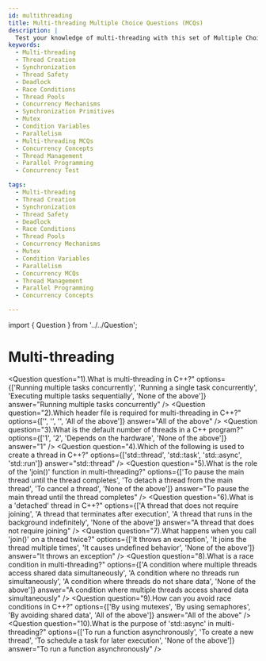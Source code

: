```yaml
---
id: multithreading
title: Multi-threading Multiple Choice Questions (MCQs)
description: |
  Test your knowledge of multi-threading with this set of Multiple Choice Questions (MCQs). Learn about thread creation, synchronization, race conditions, thread safety, deadlock, and various concurrency mechanisms. These questions help reinforce your understanding of multi-threading concepts and their application in building efficient and thread-safe applications.
keywords:
  - Multi-threading
  - Thread Creation
  - Synchronization
  - Thread Safety
  - Deadlock
  - Race Conditions
  - Thread Pools
  - Concurrency Mechanisms
  - Synchronization Primitives
  - Mutex
  - Condition Variables
  - Parallelism
  - Multi-threading MCQs
  - Concurrency Concepts
  - Thread Management
  - Parallel Programming
  - Concurrency Test

tags:
  - Multi-threading
  - Thread Creation
  - Synchronization
  - Thread Safety
  - Deadlock
  - Race Conditions
  - Thread Pools
  - Concurrency Mechanisms
  - Mutex
  - Condition Variables
  - Parallelism
  - Concurrency MCQs
  - Thread Management
  - Parallel Programming
  - Concurrency Concepts

---
```

import { Question } from '../../Question';

# Multi-threading

<Question
  question="1).What is multi-threading in C++?"
  options={['Running multiple tasks concurrently', 'Running a single task concurrently', 'Executing multiple tasks sequentially', 'None of the above']}
  answer="Running multiple tasks concurrently"
/>
<Question
  question="2).Which header file is required for multi-threading in C++?"
  options={['<thread>', '<mutex>', '<future>', 'All of the above']}
  answer="All of the above"
/>
<Question
  question="3).What is the default number of threads in a C++ program?"
  options={['1', '2', 'Depends on the hardware', 'None of the above']}
  answer="1"
/>
<Question
  question="4).Which of the following is used to create a thread in C++?"
  options={['std::thread', 'std::task', 'std::async', 'std::run']}
  answer="std::thread"
/>
<Question
  question="5).What is the role of the 'join()' function in multi-threading?"
  options={['To pause the main thread until the thread completes', 'To detach a thread from the main thread', 'To cancel a thread', 'None of the above']}
  answer="To pause the main thread until the thread completes"
/>
<Question
  question="6).What is a 'detached' thread in C++?"
  options={['A thread that does not require joining', 'A thread that terminates after execution', 'A thread that runs in the background indefinitely', 'None of the above']}
  answer="A thread that does not require joining"
/>
<Question
  question="7).What happens when you call 'join()' on a thread twice?"
  options={['It throws an exception', 'It joins the thread multiple times', 'It causes undefined behavior', 'None of the above']}
  answer="It throws an exception"
/>
<Question
  question="8).What is a race condition in multi-threading?"
  options={['A condition where multiple threads access shared data simultaneously', 'A condition where no threads run simultaneously', 'A condition where threads do not share data', 'None of the above']}
  answer="A condition where multiple threads access shared data simultaneously"
/>
<Question
  question="9).How can you avoid race conditions in C++?"
  options={['By using mutexes', 'By using semaphores', 'By avoiding shared data', 'All of the above']}
  answer="All of the above"
/>
<Question
  question="10).What is the purpose of 'std::async' in multi-threading?"
  options={['To run a function asynchronously', 'To create a new thread', 'To schedule a task for later execution', 'None of the above']}
  answer="To run a function asynchronously"
/>
